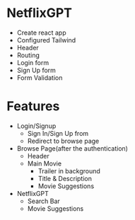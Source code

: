# NetflixGPT

- Create react app
- Configured Tailwind
- Header
- Routing
- Login form
- Sign Up form
- Form Validation

# Features

- Login/Signup
    - Sign In/Sign Up from
    - Redirect to browse page 
- Browse Page(after the authentication)
    - Header
    - Main Movie
        - Trailer in background
        - Title & Description
        - Movie Suggestions
- NetflixGPT
    - Search Bar
    - Movie Suggestions 
